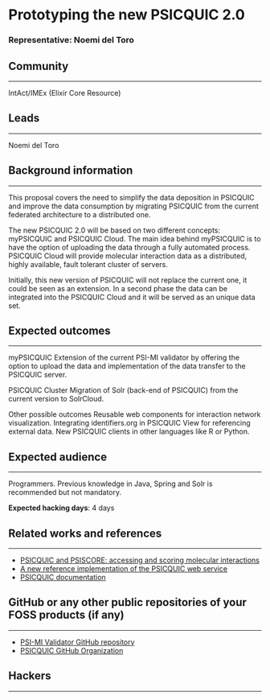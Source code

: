 # Prototyping the new PSICQUIC 2.0

### Representative: Noemi del Toro

## Community
---

IntAct/IMEx (Elixir Core Resource)

## Leads
---
Noemi del Toro 

## Background information
---
This proposal covers the need to simplify the data deposition in PSICQUIC and improve the data consumption by migrating PSICQUIC from the current federated architecture to a distributed one.
 
The new PSICQUIC 2.0 will be based on two different concepts: myPSICQUIC and PSICQUIC Cloud. The main idea behind myPSICQUIC is to have the option of uploading the data through a fully automated process. PSICQUIC Cloud will provide molecular interaction data as a distributed, highly available, fault tolerant cluster of servers.
 
Initially, this new version of PSICQUIC will not replace the current one, it could be seen as an extension. In a second phase the data can be integrated into the PSICQUIC Cloud and it will be served as an unique data set.

## Expected outcomes
---

myPSICQUIC
Extension of the current PSI-MI validator by offering the option to upload the data and implementation of the data transfer to the PSICQUIC server.
 
PSICQUIC Cluster
Migration of Solr (back-end of PSICQUIC) from the current version to SolrCloud.

Other possible outcomes
Reusable web components for interaction network visualization. 
Integrating identifiers.org in PSICQUIC View for referencing external data.
New PSICQUIC clients in other languages like R or Python.

## Expected audience
---

Programmers. Previous knowledge in Java, Spring and Solr is recommended but not mandatory.

**Expected hacking days**: 4 days

## Related works and references
---

- [PSICQUIC and PSISCORE: accessing and scoring molecular interactions](https://www.nature.com/articles/nmeth.1637)
- [A new reference implementation of the PSICQUIC web service](https://academic.oup.com/nar/article/41/W1/W601/1100276)
- [PSICQUIC documentation](http://psicquic.github.io/)

## GitHub or any other public repositories of your FOSS products (if any)
---

- [PSI-MI Validator GitHub repository](https://github.com/MICommunity/psi-mi-validator)
- [PSICQUIC GitHub Organization](https://github.com/PSICQUIC)

## Hackers
---

